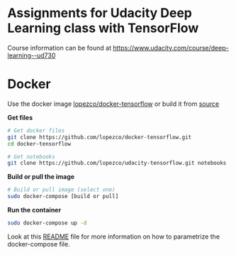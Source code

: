 # Assignments for Udacity Deep Learning class with TensorFlow

Course information can be found at https://www.udacity.com/course/deep-learning--ud730

# Docker

Use the docker image [lopezco/docker-tensorflow](https://hub.docker.com/r/lopezco/docker-tensorflow/) or build it from [source](https://github.com/lopezco/docker-tensorflow.git)

**Get files**

```bash
# Get docker files
git clone https://github.com/lopezco/docker-tensorflow.git
cd docker-tensorflow

# Get notebooks
git clone https://github.com/lopezco/udacity-tensorflow.git notebooks
```

**Build or pull the image**

```bash
# Build or pull image (select one)
sudo docker-compose [build or pull]
```

**Run the container**
```bash
sudo docker-compose up -d
```

Look at this [README](https://github.com/lopezco/docker-tensorflow/blob/master/README.md) file for more information on how to parametrize the docker-compose file.
